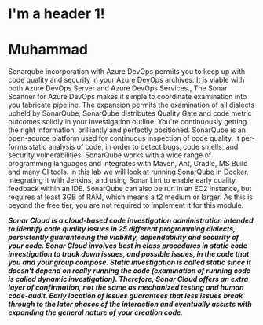 <h1>I'm a header 1!</h1>

Muhammad
============

Sonarqube incorporation with Azure DevOps permits you to keep up with code quality and security in your Azure DevOps archives. It is viable with both Azure DevOps Server and Azure DevOps Services., The Sonar Scanner for Azure DevOps makes it simple to coordinate examination into you fabricate pipeline. The expansion permits the examination of all dialects upheld by SonarQube, SonarQube distributes Quality Gate and code metric outcomes solidly in your investigation outline. You're continuously getting the right information, brilliantly and perfectly positioned. SonarQube is an open-source platform used for continuous inspection of code quality. It per- forms static analysis of code, in order to detect bugs, code smells, and security vulnerabilities. SonarQube works with a wide range of programming languages and integrates with Maven, Ant, Gradle, MS Build and many CI tools. In this lab we will look at running SonarQube in Docker, integrating it with Jenkins, and using Sonar Lint to enable early quality feedback within an IDE. SonarQube can also be run in an EC2 instance, but requires at least 3GB of RAM, which means a t2 medium or larger. As this is beyond the free tier, you are not required to implement it for this module.

***Sonar Cloud is a cloud-based code investigation administration intended to identify code quality issues in 25 different programming dialects, persistently guaranteeing the viability, dependability and security of your code. Sonar Cloud involves best in class procedures in static code investigation to track down issues, and possible issues, in the code that you and your group compose. Static investigation is called static since it doesn't depend on really running the code (examination of running code is called dynamic investigation). Therefore, Sonar Cloud offers an extra layer of confirmation, not the same as mechanized testing and human code-audit. Early location of issues guarantees that less issues break through to the later phases of the interaction and eventually assists with expanding the general nature of your creation code***.
